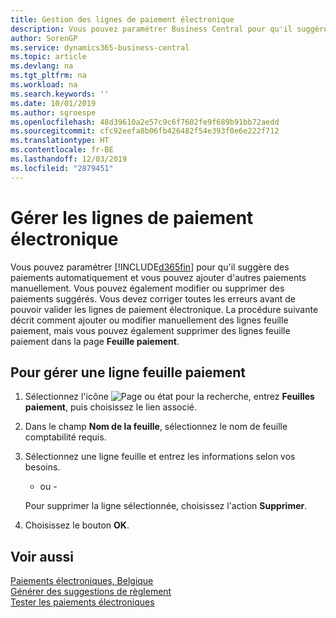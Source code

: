 ```yaml
---
title: Gestion des lignes de paiement électronique
description: Vous pouvez paramétrer Business Central pour qu'il suggère des paiements automatiquement et vous pouvez ajouter d'autres paiements manuellement. Vous pouvez également modifier ou supprimer des paiements suggérés.
author: SorenGP
ms.service: dynamics365-business-central
ms.topic: article
ms.devlang: na
ms.tgt_pltfrm: na
ms.workload: na
ms.search.keywords: ''
ms.date: 10/01/2019
ms.author: sgroespe
ms.openlocfilehash: 48d39610a2e57c9c6f7602fe9f689b91bb72aedd
ms.sourcegitcommit: cfc92eefa8b06fb426482f54e393f0e6e222f712
ms.translationtype: HT
ms.contentlocale: fr-BE
ms.lasthandoff: 12/03/2019
ms.locfileid: "2879451"
---
```

# <a name="manage-electronic-payment-lines"></a>Gérer les lignes de paiement électronique
Vous pouvez paramétrer [!INCLUDE[d365fin](../../includes/d365fin_md.md)] pour qu'il suggère des paiements automatiquement et vous pouvez ajouter d'autres paiements manuellement. Vous pouvez également modifier ou supprimer des paiements suggérés. Vous devez corriger toutes les erreurs avant de pouvoir valider les lignes de paiement électronique. La procédure suivante décrit comment ajouter ou modifier manuellement des lignes feuille paiement, mais vous pouvez également supprimer des lignes feuille paiement dans la page **Feuille paiement**.  

## <a name="to-manage-a-payment-journal-line"></a>Pour gérer une ligne feuille paiement  

1.  Sélectionnez l'icône ![Page ou état pour la recherche](../../media/ui-search/search_small.png "Icône Page ou état pour la recherche"), entrez **Feuilles paiement**, puis choisissez le lien associé.  
2.  Dans le champ **Nom de la feuille**, sélectionnez le nom de feuille comptabilité requis.  
3.  Sélectionnez une ligne feuille et entrez les informations selon vos besoins.  

     - ou -  

    Pour supprimer la ligne sélectionnée, choisissez l'action **Supprimer**.  

4.  Choisissez le bouton **OK**.  

## <a name="see-also"></a>Voir aussi  
 [Paiements électroniques, Belgique](belgian-electronic-payments.md)   
 [Générer des suggestions de règlement](how-to-generate-payment-suggestions.md)   
 [Tester les paiements électroniques](how-to-test-electronic-payments.md)
